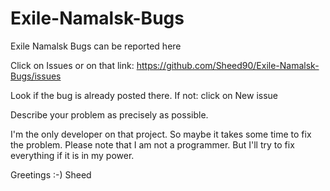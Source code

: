 # Exile-Namalsk-Bugs
Exile Namalsk Bugs can be reported here

Click on Issues or on that link: https://github.com/Sheed90/Exile-Namalsk-Bugs/issues

Look if the bug is already posted there.
If not: click on New issue

Describe your problem as precisely as possible.

I'm the only developer on that project. So maybe it takes some time to fix the problem. 
Please note that I am not a programmer. But I'll try to fix everything if it is in my power.

Greetings :-)
Sheed
